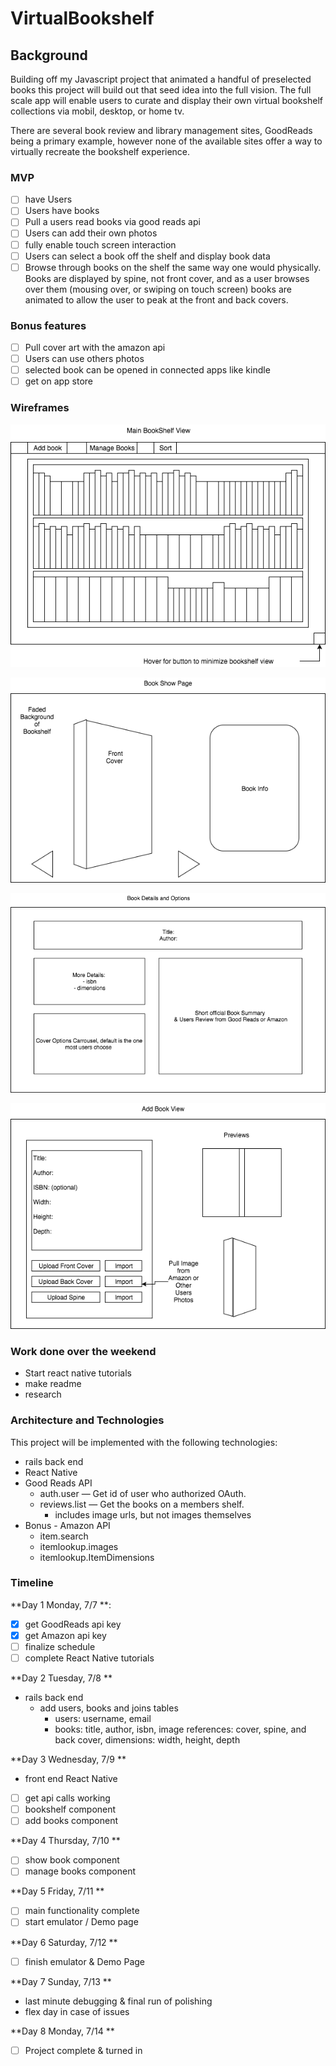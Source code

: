 # VirtualBookshelf

## Background

Building off my Javascript project that animated a handful of preselected
books this project will build out that seed idea into the full vision. The full scale app
will enable users to curate and display their own virtual bookshelf collections
via mobil, desktop, or home tv.

There are several book review and library management sites, GoodReads being
a primary example, however none of the available sites offer a way to virtually
recreate the bookshelf experience.

### MVP  

- [ ] have Users
- [ ] Users have books
- [ ] Pull a users read books via good reads api
- [ ] Users can add their own photos
- [ ] fully enable touch screen interaction
- [ ] Users can select a book off the shelf and display book data
- [ ] Browse through books on the shelf the same way one would physically.
 Books are displayed by spine, not front cover, and as a user browses over
  them (mousing over, or swiping on touch screen) books are animated to allow
   the user to peak at the front and back covers.

### Bonus features

- [ ] Pull cover art with the amazon api
- [ ] Users can use others photos
- [ ] selected book can be opened in connected apps like kindle
- [ ] get on app store

### Wireframes

![wireframes](bookshelf.png)

![wireframes](ShowBook.png)

![wireframes](BookDetailView.png)

![wireframes](addBookView.png)

### Work done over the weekend

- Start react native tutorials
- make readme
- research  

### Architecture and Technologies

This project will be implemented with the following technologies:

- rails back end
- React Native
- Good Reads API
  - auth.user — Get id of user who authorized OAuth.
  - reviews.list — Get the books on a members shelf.
    - includes image urls, but not images themselves
- Bonus - Amazon API
  - item.search
  - itemlookup.images
  - itemlookup.ItemDimensions


### Timeline

**Day 1 Monday, 7/7 **:
- [x] get GoodReads api key
- [x] get Amazon api key
- [ ] finalize schedule
- [ ] complete React Native tutorials

**Day 2 Tuesday, 7/8 **

- rails back end
  - add users, books and joins tables
    - users:
      username, email
    - books:
      title, author, isbn, image references: cover, spine, and back cover,
      dimensions: width, height, depth

**Day 3 Wednesday, 7/9 **

- front end React Native
- [ ] get api calls working
- [ ] bookshelf component
- [ ] add books component

**Day 4 Thursday, 7/10 **

- [ ] show book component
- [ ] manage books component

**Day 5 Friday, 7/11 **

- [ ] main functionality complete
- [ ] start emulator / Demo page

**Day 6 Saturday, 7/12 **

- [ ] finish emulator & Demo Page

**Day 7 Sunday, 7/13 **

- last minute debugging & final run of polishing
- flex day in case of issues

**Day 8 Monday, 7/14 **

- [ ] Project complete & turned in
